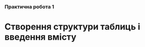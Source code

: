 ### Практична робота 1

Створення структури таблиць і введення вмісту
=============================================

